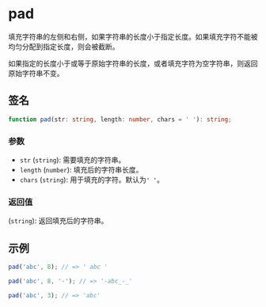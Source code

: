 # pad

填充字符串的左侧和右侧，如果字符串的长度小于指定长度。如果填充字符不能被均匀分配到指定长度，则会被截断。

如果指定的长度小于或等于原始字符串的长度，或者填充字符为空字符串，则返回原始字符串不变。

## 签名

```typescript 
function pad(str: string, length: number, chars = ' '): string;
```

### 参数

- `str` (`string`): 需要填充的字符串。
- `length` (`number`): 填充后的字符串长度。
- `chars` (`string`): 用于填充的字符。默认为`' '`。

### 返回值

(`string`): 返回填充后的字符串。

## 示例

```typescript
pad('abc', 8); // => ' abc '

pad('abc', 8, '-'); // => '-abc_-_'

pad('abc', 3); // => 'abc'
```